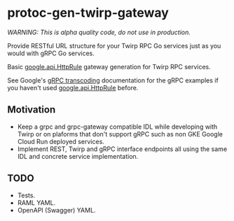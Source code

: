 # protoc-gen-twirp-gateway

*WARNING: This is alpha quality code, do not use in production.*

Provide RESTful URL structure for your Twirp RPC Go services just as you would with gRPC Go services.

Basic [google.api.HttpRule](https://cloud.google.com/endpoints/docs/grpc-service-config/reference/rpc/google.api#google.api.HttpRule)
gateway generation for Twirp RPC services.

See Google's [gRPC transcoding](https://cloud.google.com/endpoints/docs/grpc/transcoding) documentation for the gRPC
examples if you haven't used [google.api.HttpRule](https://cloud.google.com/endpoints/docs/grpc-service-config/reference/rpc/google.api#google.api.HttpRule)
before.

## Motivation

* Keep a grpc and grpc-gateway compatible IDL while developing with Twirp or on plaforms that don't support gRPC such as non GKE Google Cloud Run deployed services.
* Implement REST, Twirp and gRPC interface endpoints all using the same IDL and concrete service implementation.

## TODO

* Tests.
* RAML YAML.
* OpenAPI (Swagger) YAML.
